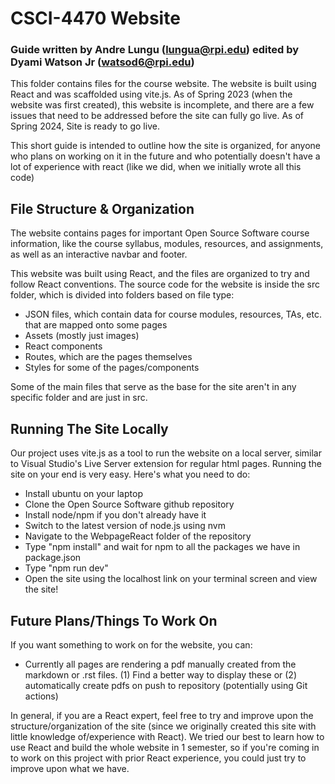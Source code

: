 # CSCI-4470 Website
### Guide written by Andre Lungu (lungua@rpi.edu) edited by Dyami Watson Jr (watsod6@rpi.edu)

This folder contains files for the course website. The website is built using React and was scaffolded using vite.js. As of Spring 2023 (when the website was first created), this website is incomplete, and there are a few issues that need to be addressed before the site can fully go live. As of Spring 2024, Site is ready to go live.

This short guide is intended to outline how the site is organized, for anyone who plans on working on it in the future and who potentially doesn't have a lot of experience with react (like we did, when we initially wrote all this code)

File Structure & Organization
----------
The website contains pages for important Open Source Software course information, like the course syllabus, modules, resources, and assignments, as well as an interactive navbar and footer.

This website was built using React, and the files are organized to try and follow React conventions.
The source code for the website is inside the src folder, which is divided into folders based on file type:

* JSON files, which contain data for course modules, resources, TAs, etc. that are mapped onto some pages
* Assets (mostly just images)
* React components 
* Routes, which are the pages themselves
* Styles for some of the pages/components

Some of the main files that serve as the base for the site aren't in any specific folder and are just in src.

Running The Site Locally
----------
Our project uses vite.js as a tool to run the website on a local server, similar to Visual Studio's Live Server extension for regular html pages.
Running the site on your end is very easy. Here's what you need to do:
* Install ubuntu on your laptop 
* Clone the Open Source Software github repository
* Install node/npm if you don't already have it
* Switch to the latest version of node.js using nvm 
* Navigate to the WebpageReact folder of the repository
* Type "npm install" and wait for npm to all the packages we have in package.json
* Type "npm run dev"
* Open the site using the localhost link on your terminal screen and view the site!

Future Plans/Things To Work On
----------
If you want something to work on for the website, you can:
* Currently all pages are rendering a pdf manually created from the markdown or .rst files. (1) Find a better way to display these or (2) automatically create pdfs on push to repository (potentially using Git actions)

In general, if you are a React expert, feel free to try and improve upon the structure/organization of the site (since we originally created this site with little knowledge of/experience with React). We tried our best to learn how to use React and build the whole website in 1 semester, so if you're coming in to work on this project with prior React experience, you could just try to improve upon what we have.

